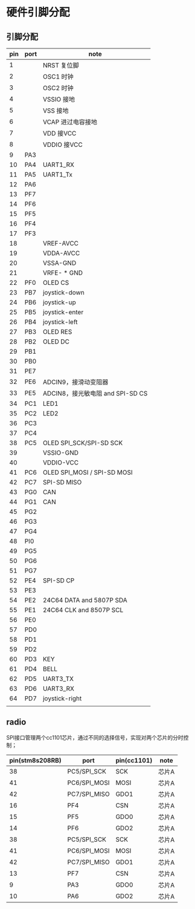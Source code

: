 # 硬件引脚分配

## 引脚分配

| pin  | port | note                          |
| ---- | ---- | ----------------------------- |
| 1    |      | NRST 复位脚                      |
| 2    |      | OSC1 时钟                       |
| 3    |      | OSC2 时钟                       |
| 4    |      | VSSIO 接地                      |
| 5    |      | VSS 接地                        |
| 6    |      | VCAP 进过电容接地                   |
| 7    |      | VDD 接VCC                      |
| 8    |      | VDDIO 接VCC                    |
| 9    | PA3  |                               |
| 10   | PA4  | UART1_RX                      |
| 11   | PA5  | UART1_Tx                      |
| 12   | PA6  |                               |
| 13   | PF7  |                               |
| 14   | PF6  |                               |
| 15   | PF5  |                               |
| 16   | PF4  |                               |
| 17   | PF3  |                               |
| 18   |      | VREF-AVCC                     |
| 19   |      | VDDA-AVCC                     |
| 20   |      | VSSA-GND                      |
| 21   |      | VRFE- * GND                   |
| 22   | PF0  | OLED CS                       |
| 23   | PB7  | joystick-down                 |
| 24   | PB6  | joystick-up                   |
| 25   | PB5  | joystick-enter                |
| 26   | PB4  | joystick-left                 |
| 27   | PB3  | OLED RES                      |
| 28   | PB2  | OLED DC                       |
| 29   | PB1  |                               |
| 30   | PB0  |                               |
| 31   | PE7  |                               |
| 32   | PE6  | ADCIN9，接滑动变阻器                 |
| 33   | PE5  | ADCIN8，接光敏电阻   and SPI-SD CS  |
| 34   | PC1  | LED1                          |
| 35   | PC2  | LED2                          |
| 36   | PC3  |                               |
| 37   | PC4  |                               |
| 38   | PC5  | OLED SPI_SCK/SPI-SD SCK       |
| 39   |      | VSSIO-GND                     |
| 40   |      | VDDIO-VCC                     |
| 41   | PC6  | OLED SPI_MOSI / SPI-SD MOSI   |
| 42   | PC7  | SPI-SD MISO                   |
| 43   | PG0  | CAN                           |
| 44   | PG1  | CAN                           |
| 45   | PG2  |                               |
| 46   | PG3  |                               |
| 47   | PG4  |                               |
| 48   | PI0  |                               |
| 49   | PG5  |                               |
| 50   | PG6  |                               |
| 51   | PG7  |                               |
| 52   | PE4  | SPI-SD CP                     |
| 53   | PE3  |                               |
| 54   | PE2  | 24C64 DATA   and   5807P SDA  |
| 55   | PE1  | 24C64 CLK      and  8507P SCL |
| 56   | PE0  |                               |
| 57   | PD0  |                               |
| 58   | PD1  |                               |
| 59   | PD2  |                               |
| 60   | PD3  | KEY                           |
| 61   | PD4  | BELL                          |
| 62   | PD5  | UART3_TX                      |
| 63   | PD6  | UART3_RX                      |
| 64   | PD7  | joystick-right                |
|      |      |                               |


## radio

SPI接口管理两个cc1101芯片，通过不同的选择信号，实现对两个芯片的分时控制；

| pin(stm8s208RB) | port         | pin(cc1101) | note |
| --------------- | ------------ | ----------- | ---- |
| 38              | PC5/SPI_SCK  | SCK         | 芯片A  |
| 41              | PC6/SPI_MOSI | MOSI        | 芯片A  |
| 42              | PC7/SPI_MISO | GDO1        | 芯片A  |
| 16              | PF4          | CSN         | 芯片A  |
| 15              | PF5          | GDO0        | 芯片A  |
| 14              | PF6          | GDO2        | 芯片A  |
| 38              | PC5/SPI_SCK  | SCK         | 芯片A  |
| 41              | PC6/SPI_MOSI | MOSI        | 芯片A  |
| 42              | PC7/SPI_MISO | GDO1        | 芯片A  |
| 13              | PF7          | CSN         | 芯片A  |
| 9               | PA3          | GDO0        | 芯片A  |
| 10              | PA6          | GDO2        | 芯片A  |

